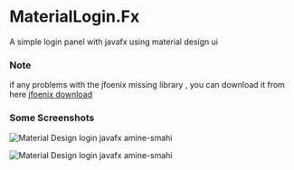 # MaterialLogin.Fx
A simple login panel with javafx using material design ui

### Note
if any problems with the jfoenix missing library , you can download it from here [jfoenix download](https://github.com/Amine-Smahi/MaterialLogin.Fx/raw/master/lib/jfoenix.jar)

### Some Screenshots

![Material Design login javafx amine-smahi](https://user-images.githubusercontent.com/24621701/27988229-17271cd6-63d2-11e7-9656-ad8f57deb0b6.png)

![Material Design login javafx amine-smahi](https://user-images.githubusercontent.com/24621701/27988228-16fa693e-63d2-11e7-8077-18caa632375f.png)
